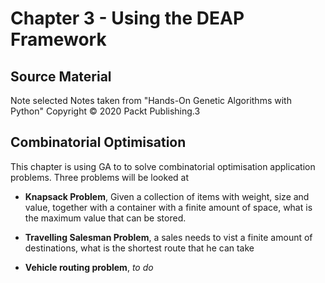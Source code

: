 #  Chapter 3 - Using the DEAP Framework

## Source Material

Note selected Notes taken from "Hands-On Genetic Algorithms with Python" Copyright © 2020 Packt Publishing.3

## Combinatorial Optimisation

This chapter is using GA to to solve combinatorial optimisation application problems. Three problems will be looked at

* __Knapsack Problem__, Given a collection of items with weight, size and value, together with a container with a finite
amount of space, what is the maximum value that can be stored.

* __Travelling Salesman Problem__, a sales needs to vist a finite amount of destinations, what is the shortest route 
that he can take

* __Vehicle routing problem__, _to do_

